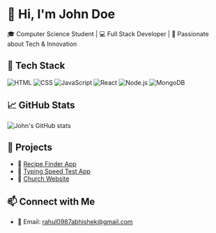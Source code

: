 # 👋 Hi, I'm John Doe

🎓 Computer Science Student | 💻 Full Stack Developer | 🚀 Passionate about Tech & Innovation

## 🔧 Tech Stack

![HTML](https://img.shields.io/badge/-HTML5-E34F26?style=flat&logo=html5)
![CSS](https://img.shields.io/badge/-CSS3-1572B6?style=flat&logo=css3)
![JavaScript](https://img.shields.io/badge/-JavaScript-F7DF1E?style=flat&logo=javascript)
![React](https://img.shields.io/badge/-React-61DAFB?style=flat&logo=react)
![Node.js](https://img.shields.io/badge/-Node.js-339933?style=flat&logo=node.js)
![MongoDB](https://img.shields.io/badge/-MongoDB-47A248?style=flat&logo=mongodb)

## 📈 GitHub Stats

![John's GitHub stats](https://github-readme-stats.vercel.app/api?username=yourusername&show_icons=true&theme=radical)

## 💼 Projects

- 🔹 [Recipe Finder App](https://github.com/yourusername/recipe-finder)
- 🔹 [Typing Speed Test App](https://github.com/yourusername/typing-speed-test)
- 🔹 [Church Website](https://github.com/yourusername/church-website)

## 📫 Connect with Me

- 💌 Email: rahul0987abhishek@gmail.com

